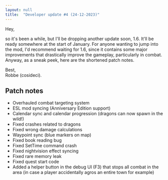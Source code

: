 ```yaml
---
layout: null
title:  "Developer update #4 (24-12-2023)"
---
```


Hey,

so it's been a while, but I'll be dropping another update soon, 1.6. It'll be ready somewhere at the start of January. For anyone wanting to jump into the mod, I'd recommend waiting for 1.6, since it contains some major improvements that drastically improve the gameplay, particularly in combat. Anyway, as a sneak peek, here are the shortened patch notes.

Best,<br>
Robbe (cosideci).

## Patch notes

* Overhauled combat targeting system
* ESL mod syncing (Anniversary Edition support)
* Calendar sync and calendar progression (dragons can now spawn in the wild!)
* Fixed crashes related to dragons
* Fixed wrong damage calculations
* Waypoint sync (blue markers on map)
* Fixed book reading bug
* Fixed SetTime command crash
* Fixed nightvision effect syncing
* Fixed rare memory leak
* Fixed quest start code
* Added a helper button in the debug UI (F3) that stops all combat in the area (in case a player accidentally agros an entire town for example)
